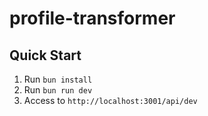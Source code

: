 # profile-transformer

## Quick Start

1. Run `bun install`
2. Run `bun run dev`
3. Access to `http://localhost:3001/api/dev`
